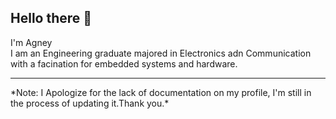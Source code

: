 ## Hello there 👋
I'm Agney<br>
I am an Engineering graduate majored in Electronics adn Communication with a facination for embedded systems and hardware.
<hr>
*Note: I Apologize for the lack of documentation on my profile, I'm still in the process of updating it.Thank you.*
